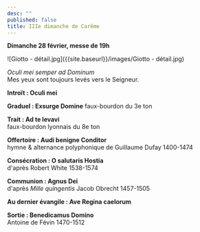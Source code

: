 ```yaml
---
desc: ""
published: false
title: IIIe dimanche de Carême
---
```


**Dimanche 28 février, messe de 19h**

![Giotto - détail.jpg]({{site.baseurl}}/images/Giotto - détail.jpg)


*Oculi mei semper ad Dominum*  
Mes yeux sont toujours levés vers le Seigneur.

**Introït : Oculi mei**  

**Graduel : Exsurge Domine**
faux-bourdon du 3e ton

**Trait : Ad te levavi**  
faux-bourdon lyonnais du 8e ton

**Offertoire : Audi benigne Conditor**  
hymne & alternance polyphonique de Guillaume Dufay 1400-1474

**Consécration : O salutaris Hostia**  
d'après Robert White 1538-1574

**Communion : Agnus Dei**  
d'après *Mille quingentis* Jacob Obrecht 1457-1505

**Au dernier évangile : Ave Regina caelorum**  

**Sortie : Benedicamus Domino**  
Antoine de Févin 1470-1512
